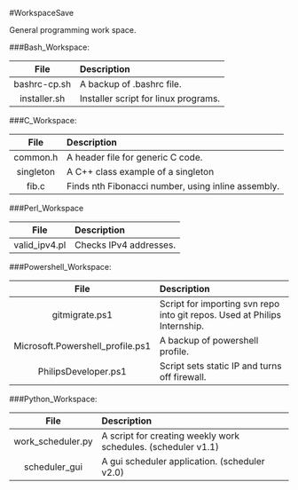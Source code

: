 #WorkspaceSave

General programming work space.

###Bash_Workspace:

| File         | Description |
|:------------:|:--------------------------------------|
| bashrc-cp.sh | A backup of .bashrc file. |
| installer.sh | Installer script for linux programs. |

###C_Workspace:

| File         | Description |
|:------------:|:--------------------------------------|
| common.h     | A header file for generic C code. |
| singleton    | A C++ class example of a singleton |
| fib.c        | Finds nth Fibonacci number, using inline assembly. |

###Perl_Workspace

| File                             | Description |
|:--------------------------------:|:--------------------------------------|
| valid_ipv4.pl                    | Checks IPv4 addresses. |

###Powershell_Workspace:

| File                             | Description |
|:--------------------------------:|:--------------------------------------|
| gitmigrate.ps1                   | Script for importing svn repo into git repos. Used at Philips Internship. |
| Microsoft.Powershell_profile.ps1 | A backup of powershell profile. |
| PhilipsDeveloper.ps1             | Script sets static IP and turns off firewall. |

###Python_Workspace:

| File              | Description |
|:-----------------:|:------------------------------------------------|
| work_scheduler.py | A script for creating weekly work schedules. (scheduler v1.1) |
| scheduler_gui     | A gui scheduler application. (scheduler v2.0) |
